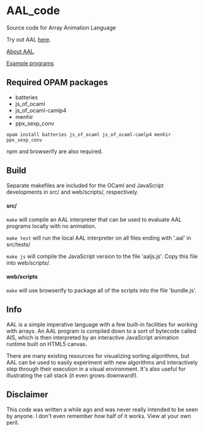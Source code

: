 # AAL_code
Source code for Array Animation Language

Try out AAL [here](https://github.com/bagnalla/AAL).

[About AAL](https://bagnalla.github.io/AAL/about.html).

[Example programs](https://bagnalla.github.io/AAL/examples.html)

## Required OPAM packages

* batteries
* js_of_ocaml
* js_of_ocaml-camlp4
* menhir
* ppx_sexp_conv

```
opam install batteries js_of_ocaml js_of_ocaml-camlp4 menhir ppx_sexp_conv
```

npm and browserify are also required.

## Build

Separate makefiles are included for the OCaml and JavaScript developments in src/ and web/scripts/, respectively.

#### src/

`make` will compile an AAL interpreter that can be used to evaluate AAL programs locally with no animation.

`make test` will run the local AAL interpreter on all files ending with '.aal' in src/tests/

`make js` will compile the JavaScript version to the file 'aaljs.js'. Copy this file into web/scripts/.

#### web/scripts

`make` will use browserify to package all of the scripts into the file 'bundle.js'.

## Info

AAL is a simple imperative language with a few built-in facilities for working with arrays. An AAL program is compiled down to a sort of bytecode called AIS, which is then interpreted by an interactive JavaScript animation runtime built on HTML5 canvas.

There are many existing resources for visualizing sorting algorithms, but AAL can be used to easily experiment with new algorithms and interactively step through their execution in a visual environment. It's also useful for illustrating the call stack (it even grows downward!).

## Disclaimer

This code was written a while ago and was never really intended to be seen by anyone. I don't even remember how half of it works. View at your own peril.
